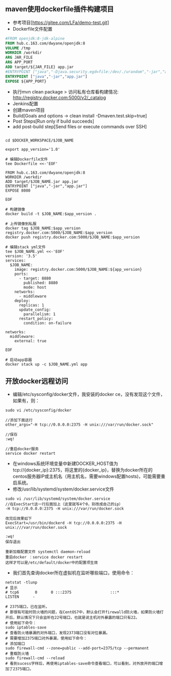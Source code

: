 ## maven使用dockerfile插件构建项目
- 参考项目[https://gitee.com/LFa/demo-test.git]
- Dockerfile文件配置
```Dockerfile
#FROM openjdk:8-jdk-alpine
FROM hub.c.163.com/dwyane/openjdk:8
VOLUME /tmp
WORKDIR /workdir
ARG JAR_FILE
ARG APP_PORT
ADD target/${JAR_FILE} app.jar
#ENTRYPOINT ["java","-Djava.security.egd=file:/dev/./urandom","-jar","app.jar"]
ENTRYPOINT ["java","-jar","app.jar"]
EXPOSE ${APP_PORT}
```
- 执行mvn clean package > 访问私有仓库看构建情况: http://registry.docker.com:5000/v2/_catalog
- Jenkins配置
- 创建maven项目
- Build[Goals and options -> clean install -Dmaven.test.skip=true]
- Post Steps[Run only if build succeeds]
- add post-build step[Send files or execute commands over SSH]
```shell

cd $DOCKER_WORKSPACE/$JOB_NAME

export app_version='1.0'

# 编辑Dockerfile文件
tee Dockerfile <<-'EOF'

FROM hub.c.163.com/dwyane/openjdk:8
WORKDIR /workdir
ADD target/$JOB_NAME.jar app.jar
ENTRYPOINT ["java","-jar","app.jar"]
EXPOSE 8080

EOF

# 构建镜像
docker build -t $JOB_NAME:$app_version .

# 上传镜像到私服
docker tag $JOB_NAME:$app_version registry.docker.com:5000/$JOB_NAME:$app_version
docker push registry.docker.com:5000/$JOB_NAME:$app_version

# 编辑stack yml文件
tee $JOB_NAME.yml <<-'EOF'
version: '3.5'
services:
  $JOB_NAME:
    image: registry.docker.com:5000/$JOB_NAME:${app_version}
    ports:
      - target: 8880
        published: 8880
        mode: host
    networks:
      - middleware
    deploy:
      replicas: 1
      update_config:
        parallelism: 1
      restart_policy:
        condition: on-failure

networks:
  middleware:
    external: true

EOF

# 启动app容器 
docker stack up -c $JOB_NAME.yml app

```
## 开放docker远程访问
- 编辑/etc/sysconfig/docker文件，我安装的docker ce，没有发现这个文件，如果有，则：
```shell
sudo vi /etc/sysconfig/docker

//添加下面这行
other_args="-H tcp://0.0.0.0:2375 -H unix:///var/run/docker.sock"

//保存
:wq!
 
//重启docker服务
service docker restart
```
- 在windows系统环境变量中新建DOCKER_HOST值为tcp://{docker_ip}:2375，将这里的{docker_ip}，替换为docker所在的centos服务器IP或主机名（用主机名，需要windows配置hosts)，可能需要重启系统。
- 修改/usr/lib/systemd/system/docker.service文件
```shell
sudo vi /usr/lib/systemd/system/docker.service
//在ExecStart这一行后面加上（这里就写4个0，别改成自己的ip） 
-H tcp://0.0.0.0:2375 -H unix:///var/run/docker.sock
 
改完后效果如下
ExecStart=/usr/bin/dockerd -H tcp://0.0.0.0:2375 -H unix:///var/run/docker.sock
 
:wq!
保存退出

重新加载配置文件 systemctl daemon-reload
重启docker ：service docker restart
这样才可以是/etc/default/docker中的配置项生效
```
- 我们首先查询docker所在虚拟机在监听哪些端口，使用命令：
```shell
netstat -tlunp
# 显示
# tcp6       0      0 :::2375                 :::*                    LISTEN      -

# 2375端口，已在监听。
# 那很有可能时防火墙的问题，在CentOS7中，默认会打开firewalld防火墙，如果防火墙打开后，默认情况下只会监听在22号端口，也就是说主机对外暴露的端口只有22。
# 使用如下命令：
sudo iptables-save
# 查看防火墙暴漏的对外端口，发现2373端口没有对位暴漏。
# 需要增加2375端口对外暴漏，使用如下命令：
# 添加端口
sudo firewall-cmd --zone=public --add-port=2375/tcp --permanent
# 重载防火墙
sudo firewall-cmd --reload
# 看到sucess字样后，再使用iptables-save命令查看端口，可以看到，对外放开的端口增加了2375端口。
```